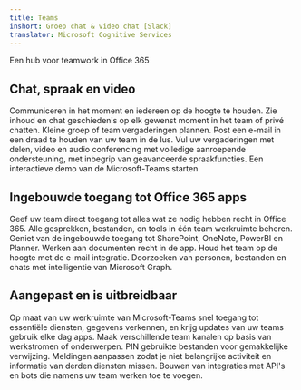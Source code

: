 ```yaml
---
title: Teams
inshort: Groep chat & video chat [Slack]
translator: Microsoft Cognitive Services
---
```



Een hub voor teamwork in Office 365 

## Chat, spraak en video
Communiceren in het moment en iedereen op de hoogte te houden. Zie inhoud en chat geschiedenis op elk gewenst moment in het team of privé chatten. Kleine groep of team vergaderingen plannen. Post een e-mail in een draad te houden van uw team in de lus. Vul uw vergaderingen met delen, video en audio conferencing met volledige aanroepende ondersteuning, met inbegrip van geavanceerde spraakfuncties. 
Een interactieve demo van de Microsoft-Teams starten 

## Ingebouwde toegang tot Office 365 apps
Geef uw team direct toegang tot alles wat ze nodig hebben recht in Office 365. Alle gesprekken, bestanden, en tools in één team werkruimte beheren. Geniet van de ingebouwde toegang tot SharePoint, OneNote, PowerBI en Planner. Werken aan documenten recht in de app. Houd het team op de hoogte met de e-mail integratie. Doorzoeken van personen, bestanden en chats met intelligentie van Microsoft Graph. 

## Aangepast en is uitbreidbaar
Op maat van uw werkruimte van Microsoft-Teams snel toegang tot essentiële diensten, gegevens verkennen, en krijg updates van uw teams gebruik elke dag apps. Maak verschillende team kanalen op basis van werkstromen of onderwerpen. PIN gebruikte bestanden voor gemakkelijke verwijzing. Meldingen aanpassen zodat je niet belangrijke activiteit en informatie van derden diensten missen. Bouwen van integraties met API's en bots die namens uw team werken toe te voegen. 






